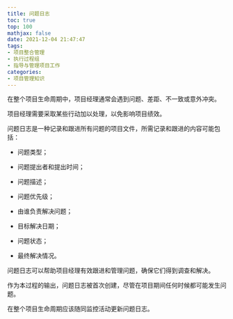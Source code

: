 ```yaml
---
title: 问题日志
toc: true
top: 100
mathjax: false
date: 2021-12-04 21:47:47
tags:
- 项目整合管理
- 执行过程组
- 指导与管理项目工作
categories:
- 项目管理知识
---
```

在整个项目生命周期中，项目经理通常会遇到问题、差距、不一致或意外冲突。

项目经理需要采取某些行动加以处理，以免影响项目绩效。

问题日志是一种记录和跟进所有问题的项目文件，所需记录和跟进的内容可能包括：

- 问题类型；

- 问题提出者和提出时间；

- 问题描述；

- 问题优先级；

- 由谁负责解决问题；

- 目标解决日期；

- 问题状态；

- 最终解决情况。  

问题日志可以帮助项目经理有效跟进和管理问题，确保它们得到调查和解决。

作为本过程的输出，问题日志被首次创建，尽管在项目期间任何时候都可能发生问题。

在整个项目生命周期应该随同监控活动更新问题日志。
